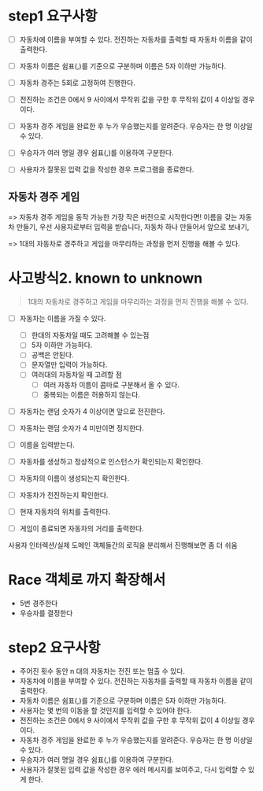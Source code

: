 

# step1 요구사항

- [ ] 자동차에 이름을 부여할 수 있다. 전진하는 자동차를 출력할 때 자동차 이름을 같이 출력한다.
- [ ] 자동차 이름은 쉼표(,)를 기준으로 구분하며 이름은 5자 이하만 가능하다.
- [ ] 자동차 경주는 5회로 고정하여 진행한다.
- [ ] 전진하는 조건은 0에서 9 사이에서 무작위 값을 구한 후 무작위 값이 4 이상일 경우이다.
- [ ] 자동차 경주 게임을 완료한 후 누가 우승했는지를 알려준다. 우승자는 한 명 이상일 수 있다.
- [ ] 우승자가 여러 명일 경우 쉼표(,)를 이용하여 구분한다.
- [ ] 사용자가 잘못된 입력 값을 작성한 경우 프로그램을 종료한다.


## 자동차 경주 게임

=> 자동차 경주 게임을 동작 가능한 가장 작은 버전으로 시작한다면!
이름을 갖는 자동차 만들기, 우선 사용자로부터 입력을 받습니다, 자동차 하나 만들어서 앞으로 보내기,

=> 1대의 자동차로 경주하고 게임을 마무리하는 과정을 먼저 진행을 해볼 수 있다.

# 사고방식2. known to unknown

> 1대의 자동차로 경주하고 게임을 마무리하는 과정을 먼저 진행을 해볼 수 있다.

- [ ] 자동차는 이름을 가질 수 있다.
  - [ ] 한대의 자동차일 때도 고려해볼 수 있는점
  - [ ] 5자 이하만 가능하다.
  - [ ] 공백은 안된다.
  - [ ] 문자열만 입력이 가능하다.
  - [ ] 여러대의 자동차일 때 고려할 점
    - [ ] 여러 자동차 이름이 콤마로 구분해서 올 수 있다.
    - [ ] 중복되는 이름은 허용하지 않는다.
- [ ] 자동차는 랜덤 숫자가 4 이상이면 앞으로 전진한다.
- [ ] 자동차는 랜덤 숫자가 4 미만이면 정지한다.

- [ ] 이름을 입력받는다.
- [ ] 자동차를 생성하고 정상적으로 인스턴스가 확인되는지 확인한다.
- [ ] 자동차의 이름이 생성되는지 확인한다.
- [ ] 자동차가 전진하는지 확인한다.
- [ ] 현재 자동차의 위치를 출력한다.
- [ ] 게임이 종료되면 자동차의 거리를 출력한다.

사용자 인터렉션/실제 도메인 객체들간의 로직을 분리해서 진행해보면 좀 더 쉬움

# Race 객체로 까지 확장해서

-  5번 경주한다
-  우승자를 결정한다

# step2 요구사항

- 주어진 횟수 동안 n 대의 자동차는 전진 또는 멈출 수 있다.
- 자동차에 이름을 부여할 수 있다. 전진하는 자동차를 출력할 때 자동차 이름을 같이 출력한다.
- 자동차 이름은 쉼표(,)를 기준으로 구분하며 이름은 5자 이하만 가능하다.
- 사용자는 몇 번의 이동을 할 것인지를 입력할 수 있어야 한다.
- 전진하는 조건은 0에서 9 사이에서 무작위 값을 구한 후 무작위 값이 4 이상일 경우이다.
- 자동차 경주 게임을 완료한 후 누가 우승했는지를 알려준다. 우승자는 한 명 이상일 수 있다.
- 우승자가 여러 명일 경우 쉼표(,)를 이용하여 구분한다.
- 사용자가 잘못된 입력 값을 작성한 경우 에러 메시지를 보여주고, 다시 입력할 수 있게 한다.

